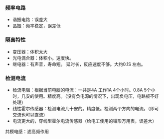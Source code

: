 ### 频率电路
- 谐振电路：误差大
- 晶振：频率稳定，误差低

### 隔离特性
- 变压器：体积太大
- 光电偶合器：体积小。速度快。
- 继电器：有声音，寿命短。  延时长，反应速度不够。大约0.1S 左右。

### 检测电流
- 检流电阻：根据当前电脑的电流：一共是4A 工作1A 4个小时。0.8A 5个小时，几安的使用。精度高。（没有负电源的情况下，出现负电压，电路板不好处理）
- 线性霍尔传感器：检测电流几十安的。精度低。检测两个方向的电流。（即可交流也可以直流）
- 电流更大的，穿线型霍尔电流传感器（给电工使用的钳形万用表，误差大）

共模电感：滤高频作用